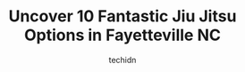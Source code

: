---
layout: ampstory
image: https://i0.wp.com/www.depkes.org/wp-content/uploads/2023/06/jiu-jitsu-0-in-fayetteville-nc-1685838548.jpeg?resize=640,853
author: techidn
featured: false
description: Discover the impressive array of Jiu Jitsu options in Fayetteville NC, where you can find 10 of the largest Jiu Jitsu establishments in the area. From renowned classics to hidden gems, Fayet
title: Uncover 10 Fantastic Jiu Jitsu Options in Fayetteville NC
cover:
   title: Uncover 10 Fantastic Jiu Jitsu Options in Fayetteville NC
   subtitle: Rickpate
   background: https://www.depkes.org/wp-content/uploads/2023/06/jiu-jitsu-0-in-fayetteville-nc-1685838548.jpeg

pages: 
 - layout: thirds
   top: <h1>#1 Action Zone CMA</h1>
   bottom: "<p>My daughter is 5 and started a year ago in the little warrior classes and absolutely loves it. It has a great family atmosphere, the instructors are fantastic and she has</p>"
   background: https://www.depkes.org/wp-content/uploads/2023/06/jiu-jitsu-1-in-fayetteville-nc-1685838548.jpeg
   backgroundblur: true
 - layout: thirds
   top: <h1>#2 ZR Team NC</h1>
   bottom: "<p>My daughter has been training here for 2 years . She was very shy at first, but the professors there got her to come out her shell and now competes in tournaments around </p>"
   background: https://www.depkes.org/wp-content/uploads/2023/06/jiu-jitsu-2-in-fayetteville-nc-1685838548.jpeg
   cta:
      link: https://www.depkes.org/blog/uncover-10-fantastic-jiu-jitsu-options-in-fayetteville-nc/
      text: Uncover 10 Fantastic Jiu Jitsu Options in Fayetteville NC
 - layout: thirds
   top: <h1>#3 Martial Arts of NC</h1>
   bottom: "<p>839 Elm St, Fayetteville, NC 28303, United States</p>"
   background: https://www.depkes.org/wp-content/uploads/2023/06/jiu-jitsu-3-in-fayetteville-nc-1685838549.jpeg
   cta:
      link: https://www.depkes.org/blog/uncover-10-fantastic-jiu-jitsu-options-in-fayetteville-nc/
      text: Uncover 10 Fantastic Jiu Jitsu Options in Fayetteville NC
 - layout: thirds
   top: <h1>#4 Cornerstone Bjj</h1>
   bottom: "<p>3724 Sycamore Dairy Rd Suite 120, Fayetteville, NC 28303, United States</p>"
   background: https://images.unsplash.com/photo-1484589065579-248aad0d8b13?ixlib=rb-4.0.3&ixid=MnwxMjA3fDB8MHxwaG90by1wYWdlfHx8fGVufDB8fHx8&auto=format&fit=crop&w=640&h=853&q=80
   cta:
      link: https://www.depkes.org/blog/uncover-10-fantastic-jiu-jitsu-options-in-fayetteville-nc/
      text: Uncover 10 Fantastic Jiu Jitsu Options in Fayetteville NC
 - layout: thirds
   top: <h1>#5 Elevo Dynamics</h1>
   bottom: "<p>110 Person St, Fayetteville, NC 28301, United States</p>"
   background: https://images.unsplash.com/photo-1527067829737-402993088e6b?ixlib=rb-4.0.3&ixid=MnwxMjA3fDB8MHxwaG90by1wYWdlfHx8fGVufDB8fHx8&auto=format&fit=crop&w=640&h=853&q=80
   cta:
      link: https://www.depkes.org/blog/uncover-10-fantastic-jiu-jitsu-options-in-fayetteville-nc/
      text: Uncover 10 Fantastic Jiu Jitsu Options in Fayetteville NC
 - layout: thirds
   top: <h1>#6 Ryus Taekwondo NC</h1>
   bottom: "<p>137 Westwood Shopping Center, Fayetteville, NC 28314, United States</p>"
   background: https://images.unsplash.com/photo-1599422314077-f4dfdaa4cd09?ixlib=rb-4.0.3&ixid=MnwxMjA3fDB8MHxwaG90by1wYWdlfHx8fGVufDB8fHx8&auto=format&fit=crop&w=640&h=853&q=80
   cta:
      link: https://www.depkes.org/blog/uncover-10-fantastic-jiu-jitsu-options-in-fayetteville-nc/
      text: Uncover 10 Fantastic Jiu Jitsu Options in Fayetteville NC
 - layout: thirds
   top: <h1>#7 Leadership Martial Arts & Krav Maga</h1>
   bottom: "<p>3915 Ramsey St Suite # 101, Fayetteville, NC 28311, United States</p>"
   background: https://images.unsplash.com/photo-1618005182384-a83a8bd57fbe?ixlib=rb-4.0.3&ixid=MnwxMjA3fDB8MHxwaG90by1wYWdlfHx8fGVufDB8fHx8&auto=format&fit=crop&w=640&h=853&q=80
   cta:
      link: https://www.depkes.org/blog/uncover-10-fantastic-jiu-jitsu-options-in-fayetteville-nc/
      text: Uncover 10 Fantastic Jiu Jitsu Options in Fayetteville NC
 - layout: thirds
   middle: Continue reading...
   background: https://images.unsplash.com/photo-1620421680010-0766ff230392?ixlib=rb-4.0.3&ixid=MnwxMjA3fDB8MHxwaG90by1wYWdlfHx8fGVufDB8fHx8&auto=format&fit=crop&w=640&h=853&q=80
   cta:
      link: https://www.depkes.org/blog/uncover-10-fantastic-jiu-jitsu-options-in-fayetteville-nc/
      text: Uncover 10 Fantastic Jiu Jitsu Options in Fayetteville NC
      
---
